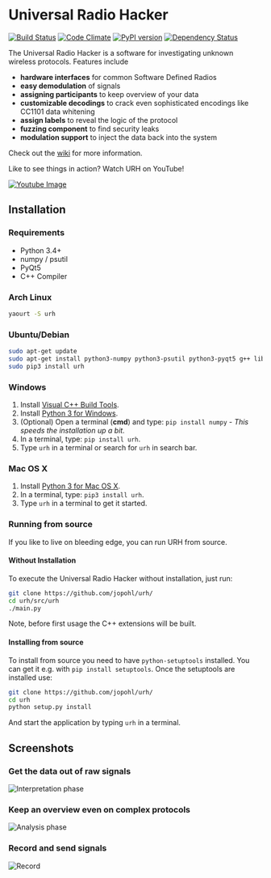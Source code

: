 # Universal Radio Hacker
[![Build Status](https://travis-ci.org/jopohl/urh.svg?branch=master)](https://travis-ci.org/jopohl/urh) [![Code Climate](https://codeclimate.com/github/jopohl/urh/badges/gpa.svg)](https://codeclimate.com/github/jopohl/urh) [![PyPI version](https://badge.fury.io/py/urh.svg)](https://pypi.python.org/pypi/urh) [![Dependency Status](https://gemnasium.com/badges/github.com/jopohl/urh.svg)](https://gemnasium.com/github.com/jopohl/urh)

The Universal Radio Hacker is a software for investigating unknown wireless protocols. Features include

* __hardware interfaces__ for common Software Defined Radios
* __easy demodulation__ of signals
* __assigning participants__ to keep overview of your data
* __customizable decodings__ to crack even sophisticated encodings like CC1101 data whitening
* __assign labels__ to reveal the logic of the protocol
* __fuzzing component__ to find security leaks
* __modulation support__ to inject the data back into the system

Check out the [wiki](https://github.com/jopohl/urh/wiki) for more information.

Like to see things in action? Watch URH on YouTube!

[![Youtube Image](http://i.imgur.com/5HGzP2T.png)](https://www.youtube.com/watch?v=kuubkTDAxwA)

## Installation
### Requirements
- Python 3.4+
- numpy / psutil
- PyQt5
- C++ Compiler

### Arch Linux
```bash
yaourt -S urh
```

### Ubuntu/Debian
```bash
sudo apt-get update
sudo apt-get install python3-numpy python3-psutil python3-pyqt5 g++ libpython3-dev python3-pip
sudo pip3 install urh
```

### Windows
1. Install [Visual C++ Build Tools](http://landinghub.visualstudio.com/visual-cpp-build-tools).
2. Install [Python 3 for Windows](https://www.python.org/downloads/windows/).
3. (Optional) Open a terminal (__cmd__) and type: ``` pip install numpy ``` - _This speeds the installation up a bit._
4. In a terminal, type: ``` pip install urh ```.
5. Type ``` urh ``` in a terminal or search for ``` urh ``` in search bar.

### Mac OS X
1. Install [Python 3 for Mac OS X](https://www.python.org/downloads/mac-osx/).
2. In a terminal, type: ``` pip3 install urh ```.
3. Type ``` urh ``` in a terminal to get it started.

### Running from source
If you like to live on bleeding edge, you can run URH from source.

#### Without Installation
To execute the Universal Radio Hacker without installation, just run:
```bash
git clone https://github.com/jopohl/urh/
cd urh/src/urh
./main.py
```

Note, before first usage the C++ extensions will be built.

#### Installing from source
To install from source you need to have ``` python-setuptools ``` installed. You can get it e.g. with ``` pip install setuptools ```. 
Once the setuptools are installed use: 
```bash
git clone https://github.com/jopohl/urh/
cd urh
python setup.py install
```

And start the application by typing ``` urh ``` in a terminal.



## Screenshots
### Get the data out of raw signals
![Interpretation phase](http://i.imgur.com/Wy17Zv3.png)


### Keep an overview even on complex protocols
 ![Analysis phase](http://i.imgur.com/ubAL3pE.png)

### Record and send signals
 ![Record](http://i.imgur.com/BfQpg23.png)
